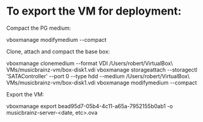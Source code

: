 To export the VM for deployment:
================================

Compact the PG medium:

vboxmanage modifymedium --compact <uuid of PG disk>

Clone, attach and compact the base box:

vboxmanage clonemedium --format VDI <uuid of basebox medium> /Users/robert/VirtualBox\ VMs/musicbrainz-vm/box-disk1.vdi
vboxmanage storageattach <uuid of vm> --storagectl 'SATAController' --port 0 --type hdd --medium /Users/robert/VirtualBox\ VMs/musicbrainz-vm/box-disk1.vdi
vboxmanage modifymedium --compact <uuid of cloned basebox medium>

Export the VM:

vboxmanage export bead95d7-05b4-4c11-a65a-7952155b0ab1 -o musicbrainz-server-<date, etc>.ova
